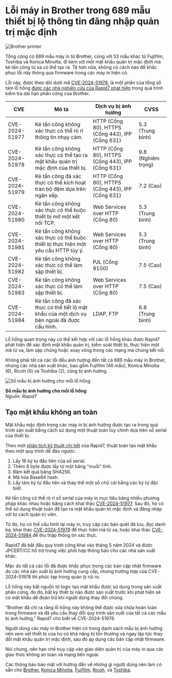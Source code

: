 # Lỗi máy in Brother trong 689 mẫu thiết bị lộ thông tin đăng nhập quản trị mặc định

![Brother printer](https://www.bleepstatic.com/content/hl-images/2025/06/26/brother-printer.jpg)

Tổng cộng có 689 mẫu máy in từ Brother, cùng với 53 mẫu khác từ Fujifilm, Toshiba và Konica Minolta, đi kèm với một mật khẩu quản trị mặc định mà kẻ tấn công từ xa có thể tạo ra. Tệ hơn nữa, không có cách nào để khắc phục lỗi này thông qua firmware trong các máy in hiện có.

Lỗi này, được theo dõi dưới mã [CVE-2024-51978](https://nvd.nist.gov/vuln/detail/CVE-2024-51978), là một phần của tổng số tám lỗ hổng [được các nhà nghiên cứu của Rapid7 phát hiện](https://www.rapid7.com/blog/post/multiple-brother-devices-multiple-vulnerabilities-fixed/) trong quá trình kiểm tra dài hạn phần cứng của Brother.

| CVE            | Mô tả                                                                                 | Dịch vụ bị ảnh hưởng                              | CVSS           |
| -------------- | -------------------------------------------------------------------------------------- | ------------------------------------------------ | -------------- |
| CVE-2024-51977 | Kẻ tấn công không xác thực có thể rò rỉ thông tin nhạy cảm.                        | HTTP (Cổng 80), HTTPS (Cổng 443), IPP (Cổng 631) | 5.3 (Trung bình)   |
| CVE-2024-51978 | Kẻ tấn công không xác thực có thể tạo ra mật khẩu quản trị mặc định của thiết bị. | HTTP (Cổng 80), HTTPS (Cổng 443), IPP (Cổng 631) | 9.8 (Nghiêm trọng) |
| CVE-2024-51979 | Kẻ tấn công đã xác thực có thể kích hoạt tràn bộ đệm dựa trên ngăn xếp.               | HTTP (Cổng 80), HTTPS (Cổng 443), IPP (Cổng 631) | 7.2 (Cao)     |
| CVE-2024-51980 | Kẻ tấn công không xác thực có thể buộc thiết bị mở một kết nối TCP.                | Web Services over HTTP (Cổng 80)                 | 5.3 (Trung bình)   |
| CVE-2024-51981 | Kẻ tấn công không xác thực có thể buộc thiết bị thực hiện một yêu cầu HTTP tùy ý.  | Web Services over HTTP (Cổng 80)                 | 5.3 (Trung bình)   |
| CVE-2024-51982 | Kẻ tấn công không xác thực có thể làm sập thiết bị.                                  | PJL (Cổng 9100)                                  | 7.5 (Cao)     |
| CVE-2024-51983 | Kẻ tấn công không xác thực có thể làm sập thiết bị.                                  | Web Services over HTTP (Cổng 80)                 | 7.5 (Cao)     |
| CVE-2024-51984 | Kẻ tấn công đã xác thực có thể tiết lộ mật khẩu của một dịch vụ bên ngoài đã được cấu hình. | LDAP, FTP                                        | 6.8 (Trung bình)   |

Lỗ hổng quan trọng này có thể kết hợp với các lỗ hổng khác được Rapid7 phát hiện để xác định mật khẩu quản trị, kiểm soát thiết bị, thực hiện một mã từ xa, làm sập chúng hoặc xoay vòng trong các mạng mà chúng kết nối.

Không phải tất cả các lỗi đều ảnh hưởng đến tất cả 689 mẫu máy in Brother, nhưng các nhà sản xuất khác, bao gồm Fujifilm (46 mẫu), Konica Minolta (6), Ricoh (5) và Toshiba (2), cũng bị ảnh hưởng.

![Số mẫu bị ảnh hưởng cho mỗi lỗ hổng](https://www.bleepstatic.com/images/news/u/1220909/2025/June/impact.jpg)

**Số mẫu bị ảnh hưởng cho mỗi lỗ hổng**  
_Nguồn: Rapid7_

## Tạo mật khẩu không an toàn

Mật khẩu mặc định trong các máy in bị ảnh hưởng được tạo ra trong quá trình sản xuất bằng cách sử dụng một thuật toán tùy chỉnh dựa trên số serial của thiết bị.

Theo một [phân tích kỹ thuật chi tiết](https://assets.contentstack.io/v3/assets/blte4f029e766e6b253/blt6495b3c6adf2867f/685aa980a26c5e2b1026969c/vulnerability-disclosure-whitepaper.pdf) của Rapid7, thuật toán tạo mật khẩu theo một quy trình dễ đảo ngược:

1. Lấy 16 ký tự đầu tiên của số serial.
2. Thêm 8 byte được lấy từ một bảng "muối" tĩnh.
3. Băm kết quả bằng SHA256.
4. Mã hóa Base64 hash.
5. Lấy tám ký tự đầu tiên và thay thế một số chữ cái bằng các ký tự đặc biệt.

Kẻ tấn công có thể rò rỉ số serial của máy in mục tiêu bằng nhiều phương pháp khác nhau hoặc bằng cách khai thác [CVE-2024-51977](https://nvd.nist.gov/vuln/detail/CVE-2024-51977). Sau đó, họ có thể sử dụng thuật toán để tạo ra mật khẩu quản trị mặc định và đăng nhập với tư cách quản trị viên.

Từ đó, họ có thể cấu hình lại máy in, truy cập các bản quét đã lưu, đọc danh bạ, khai thác [CVE-2024-51979](https://nvd.nist.gov/vuln/detail/CVE-2024-51979) để thực hiện mã từ xa, hoặc khai thác [CVE-2024-51984](https://nvd.nist.gov/vuln/detail/CVE-2024-51984) để thu thập thông tin xác thực.

Rapid7 đã bắt đầu quy trình công khai vào tháng 5 năm 2024 và được JPCERT/CC hỗ trợ trong việc phối hợp thông báo cho các nhà sản xuất khác.

Mặc dù tất cả các lỗi đã được khắc phục trong các bản cập nhật firmware do các nhà sản xuất bị ảnh hưởng cung cấp, nhưng trường hợp của CVE-2024-51978 thì phức tạp trong quản lý rủi ro.

Lỗ hổng này bắt nguồn từ logic tạo mật khẩu được sử dụng trong sản xuất phần cứng, do đó, bất kỳ thiết bị nào được sản xuất trước khi phát hiện sẽ có mật khẩu dễ đoán trừ khi người dùng thay đổi chúng.

"Brother đã chỉ ra rằng lỗ hổng này không thể được sửa chữa hoàn toàn trong firmware và đã yêu cầu thay đổi quy trình sản xuất của tất cả các mẫu bị ảnh hưởng," Rapid7 cho biết về CVE-2024-51978.

Người dùng các máy in Brother hiện có trong danh sách mẫu bị ảnh hưởng nên xem xét thiết bị của họ có khả năng bị tổn thương và ngay lập tức thay đổi mật khẩu quản trị mặc định, sau đó áp dụng các bản cập nhật firmware.

Nói chung, nên hạn chế truy cập vào giao diện quản trị của máy in qua các giao thức không an toàn và mạng bên ngoài.

Các thông báo bảo mật với hướng dẫn về những gì người dùng nên làm có sẵn cho [Brother](https://support.brother.com/g/b/faqend.aspx?c=us&lang=en&prod=group2&faqid=faq00100846%5F000), [Konica Minolta](https://www.konicaminolta.com/global-en/security/advisory/pdf/km-2025-0001.pdf), [Fujifilm](https://www.fujifilm.com/fbglobal/eng/company/news/notice/2025/0625%5Fannounce.html), [Ricoh](https://www.ricoh.com/products/security/vulnerabilities/vul?id=ricoh-2025-000007), và [Toshiba](https://www.toshibatec.com/information/20250625%5F02.html).